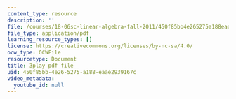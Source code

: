 ```yaml
---
content_type: resource
description: ''
file: /courses/18-06sc-linear-algebra-fall-2011/450f85bb4e265275a188eaae2939167c_OZxzHcW663g.pdf
file_type: application/pdf
learning_resource_types: []
license: https://creativecommons.org/licenses/by-nc-sa/4.0/
ocw_type: OCWFile
resourcetype: Document
title: 3play pdf file
uid: 450f85bb-4e26-5275-a188-eaae2939167c
video_metadata:
  youtube_id: null
---
```

